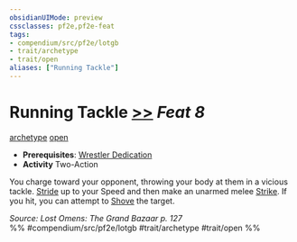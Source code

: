 ```yaml
---
obsidianUIMode: preview
cssclasses: pf2e,pf2e-feat
tags:
- compendium/src/pf2e/lotgb
- trait/archetype
- trait/open
aliases: ["Running Tackle"]
---
```

# Running Tackle  [>>](rules/core-rulebook/chapter-9-playing-the-game.md#Actions "Two-Action") *Feat 8*  
[archetype](rules/traits/archetype.md "Archetype Feat Trait")  [open](rules/traits/open.md "Open Combat Trait")  

- **Prerequisites**: [Wrestler Dedication](compendium/feats/wrestler-dedication-lotgb.md)
- **Activity** Two-Action

You charge toward your opponent, throwing your body at them in a vicious tackle. [Stride](rules/actions/stride.md) up to your Speed and then make an unarmed melee [Strike](rules/actions/strike.md). If you hit, you can attempt to [Shove](rules/actions/shove.md) the target.

*Source: Lost Omens: The Grand Bazaar p. 127*  
%% #compendium/src/pf2e/lotgb #trait/archetype #trait/open %%